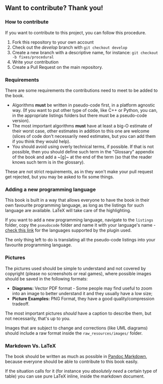 Want to contribute? Thank you!
------------------------------

### How to contribute

If you want to contribute to this project, you can follow this procedure.

1) Fork this repository to your own account
2) Check out the *develop* branch with `git checkout develop`
3) Create a new branch with a descriptive name, for instance: `git checkout -b fixes/procedural`
4) Write your contribution
5) Create a Pull Request on the main repository.

### Requirements

There are some requirements the contributions need to meet to be added to the book.

- Algorithms **must** be written in pseudo-code first, in a platform agnostic way. (If you want to put other type of code, like C++ or Python, you can, in the appropriate listings folders but there must be a pseudo-code version).
- The most important algorithms **must** have at least a big-O estimate of their worst case, other estimates in addition to this one are welcome (slices of code don't necessarily need estimates, but you can add them if you think they would help).
- You should avoid using overly technical terms, if possible. If that is not possible, then you should define such term in the "Glossary" appendix of the book and add a ~[g]~ at the end of the term (so that the reader knows such term is in the glossary).

These are not strict requirements, as in they won't make your pull request get rejected, but you may be asked to fix some things.

### Adding a new programming language

This book is built in a way that allows everyone to have the book in their own favourite programming language, as long as the listings for such language are available. LaTeX will take care of the highlighting.

If you want to add a new programming language, navigate to the `listings` folder, copy the `pseudocode` folder and name it with your language's name - [check this link](https://en.wikibooks.org/wiki/LaTeX/Source_Code_Listings#Supported_languages) for the languages supported by the plugin used.

The only thing left to do is translating all the pseudo-code listings into your favourite programming language.

### Pictures

The pictures used should be simple to understand and not covered by copyright (please no screenshots or real games), where possible images should be saved in the following formats:

- **Diagrams:** Vector PDF format - Some people may find useful to zoom into an image to better understand it and they usually have a low size;
- **Picture Examples:** PNG Format, they have a good quality/compression tradeoff.

The most important pictures *should* have a caption to describe them, but not necessarily, that's up to you.

Images that are subject to change and corrections (like UML diagrams) should include a raw format inside the `raw_resources/images/` folder.

### Markdown Vs. LaTeX

The book should be written as much as possible in [Pandoc Markdown](https://pandoc.org/MANUAL.html#pandocs-markdown), because everyone should be able to contribute to this book easily.

If the situation calls for it (for instance you *absolutely need* a certain type of table) you can use pure LaTeX inline, inside the markdown document.
